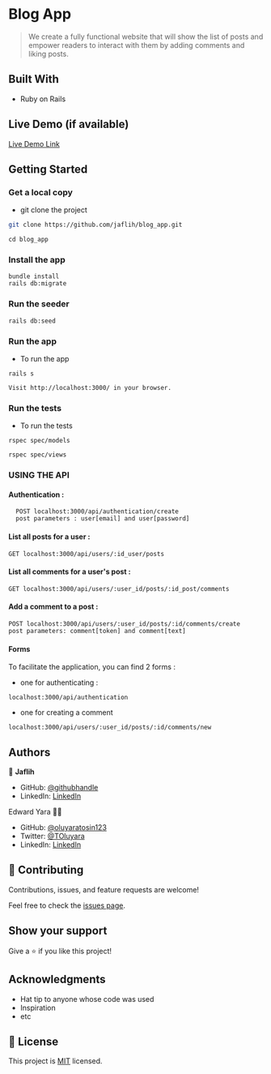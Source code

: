 # Blog App

> We create a fully functional website that will show the list of posts and empower readers to interact with them by adding comments and liking posts.

## Built With

- Ruby on Rails

## Live Demo (if available)

[Live Demo Link](https://livedemo.com)

## Getting Started

### Get a local copy

- git clone the project

```bash
git clone https://github.com/jaflih/blog_app.git
```

```
cd blog_app
```

### Install the app

```
bundle install
rails db:migrate
```

### Run the seeder

```
rails db:seed
```

### Run the app

- To run the app

```
rails s
```

```
Visit http://localhost:3000/ in your browser.
```

### Run the tests

- To run the tests

```
rspec spec/models
```

```
rspec spec/views
```

### USING THE API

#### Authentication : 

```
  POST localhost:3000/api/authentication/create  
  post parameters : user[email] and user[password]
```

#### List all posts for a user :
```
GET localhost:3000/api/users/:id_user/posts
```

#### List all comments for a user's post :
```
GET localhost:3000/api/users/:user_id/posts/:id_post/comments
```

#### Add a comment to a post :

```
POST localhost:3000/api/users/:user_id/posts/:id/comments/create
post parameters: comment[token] and comment[text]
```

#### Forms

To facilitate the application, you can find 2 forms :

- one for authenticating :
```
localhost:3000/api/authentication
```

- one for creating a comment
```
localhost:3000/api/users/:user_id/posts/:id/comments/new
```



## Authors

👤 **Jaflih**

- GitHub: [@githubhandle](https://github.com/jaflih)
- LinkedIn: [LinkedIn](https://www.linkedin.com/in/jaflih/)

Edward Yara :student:

- GitHub: [@oluyaratosin123](https://github.com/oluyaratosin123)
- Twitter: [@TOluyara](https://twitter.com/TOluyara)
- LinkedIn: [LinkedIn](https://www.linkedin.com/in/edward-oluyara/)

## 🤝 Contributing

Contributions, issues, and feature requests are welcome!

Feel free to check the [issues page](../../issues/).

## Show your support

Give a ⭐️ if you like this project!

## Acknowledgments

- Hat tip to anyone whose code was used
- Inspiration
- etc

## 📝 License

This project is [MIT](./MIT.md) licensed.
